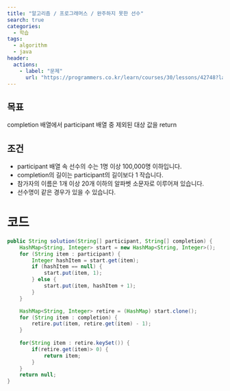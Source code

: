 ```yaml
---
title: "알고리즘 / 프로그래머스 / 완주하지 못한 선수"
search: true
categories: 
  - 학습
tags: 
  - algorithm
  - java
header:  
  actions:
    - label: "문제"
      url: "https://programmers.co.kr/learn/courses/30/lessons/42748?language=java"
---
```

## 목표
completion 배열에서 participant 배열 중 제외된 대상 값을 return

## 조건
-   participant 배열 속 선수의 수는 1명 이상 100,000명 이하입니다.
-   completion의 길이는 participant의 길이보다 1 작습니다.
-   참가자의 이름은 1개 이상 20개 이하의 알파벳 소문자로 이루어져 있습니다.
-   선수명이 같은 경우가 있을 수 있습니다.

# 코드
```java
public String solution(String[] participant, String[] completion) {
    HashMap<String, Integer> start = new HashMap<String, Integer>();
    for (String item : participant) {
        Integer hashItem = start.get(item);
        if (hashItem == null) {
            start.put(item, 1);
        } else {
            start.put(item, hashItem + 1);
        }
    }

    HashMap<String, Integer> retire = (HashMap) start.clone();
    for (String item : completion) {
        retire.put(item, retire.get(item) - 1);
    }
    
    for(String item : retire.keySet()) {
        if(retire.get(item)> 0) {
            return item;
        }
    }
    return null;
}
```
<!--stackedit_data:
eyJoaXN0b3J5IjpbLTE4ODE0MTU2MTJdfQ==
-->